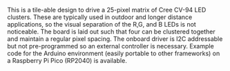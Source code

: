 This is a tile-able design to drive a 25-pixel matrix of Cree CV-94 LED clusters. These are typically used in outdoor and longer distance applications, so the visual separation of the R,G, and B LEDs is not noticeable. The board is laid out such that four can be clustered together and maintain a regular pixel spacing. The onboard driver is I2C addressable but not pre-programmed so an external controller is necessary. Example code for the Arduino environment (easily portable to other frameworks) on a Raspberry Pi Pico (RP2040) is available.
